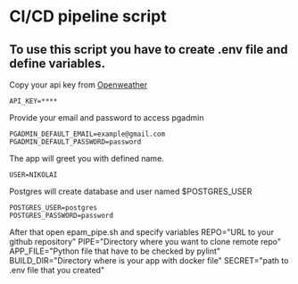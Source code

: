 CI/CD pipeline script
===
To use this script you have to create .env file and define variables.
---
Copy your api key from [Openweather](https://openweathermap.org/api)
```
API_KEY=****
```
Provide your email and password to access pgadmin
```
PGADMIN_DEFAULT_EMAIL=example@gmail.com
PGADMIN_DEFAULT_PASSWORD=password
```
The app will greet you with defined name.
```
USER=NIKOLAI
```

Postgres will create database and user named $POSTGRES_USER
```
POSTGRES_USER=postgres
POSTGRES_PASSWORD=password
```

After that open epam_pipe.sh and specify variables
REPO="URL to your github repository"
PIPE="Directory where you want to clone remote repo"
APP_FILE="Python file that have to be checked by pylint"
BUILD_DIR="Directory where is your app with docker file"
SECRET="path to .env file that you created"